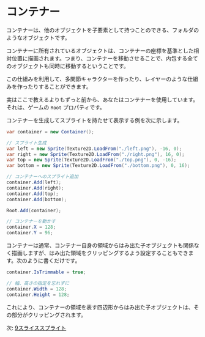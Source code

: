 # コンテナー

コンテナーは、他のオブジェクトを子要素として持つことのできる、フォルダのようなオブジェクトです。

コンテナーに所有されているオブジェクトは、コンテナーの座標を基準とした相対位置に描画されます。つまり、コンテナーを移動させることで、内包する全てのオブジェクトも同時に移動するということです。

この仕組みを利用して、多関節キャラクターを作ったり、レイヤーのような仕組みを作ったりすることができます。

実はここで教えるよりもずっと前から、あなたはコンテナーを使用しています。それは、ゲームの `Root` プロパティです。

コンテナーを生成してスプライトを持たせて表示する例を次に示します。

```cs
var container = new Container();

// スプライト生成
var left = new Sprite(Texture2D.LoadFrom("./left.png"), -16, 0);
var right = new Sprite(Texture2D.LoadFrom("./right.png"), 16, 0);
var top = new Sprite(Texture2D.LoadFrom("./top.png"), 0, -16);
var bottom = new Sprite(Texture2D.LoadFrom("./bottom.png"), 0, 16);

// コンテナーへのスプライト追加
container.Add(left);
container.Add(right);
container.Add(top);
container.Add(bottom);

Root.Add(container);

// コンテナーを動かす
container.X = 128;
container.Y = 96;
```

コンテナーは通常、コンテナー自身の領域からはみ出た子オブジェクトも関係なく描画しますが、はみ出た領域をクリッピングするよう設定することもできます。次のように書くだけです。

```cs
container.IsTrimmable = true;

// 幅、高さの指定を忘れずに
container.Width = 128;
container.Height = 128;
```

これにより、コンテナーの領域を表す四辺形からはみ出た子オブジェクトは、その部分がクリッピングされます。

次: [9スライススプライト](./9slice.md)
